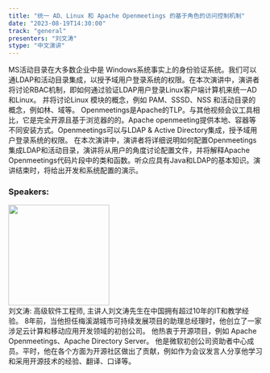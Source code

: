 ```yaml
---
title: "统一 AD、Linux 和 Apache Openmeetings 的基于角色的访问控制机制"
date: "2023-08-19T14:30:00" 
track: "general"
presenters: "刘文涛"
stype: "中文演讲"
---
```

MS活动目录在大多数企业中是 Windows系统事实上的身份验证系统。我们可以通LDAP和活动目录集成，以授予域用户登录系统的权限。在本次演讲中，演讲者将讨论RBAC机制，即如何通过验证LDAP用户登录Linux客户端计算机来统一AD和Linux。 并将讨论Linux 模块的概念，例如 PAM、SSSD、NSS 和活动目录的概念，例如林、域等。
Openmeetings是Apache的TLP。与其他视频会议工具相比，它是完全开源且基于浏览器的的。Apache openmeeting提供本地、容器等不同安装方式。Openmeetings可以与LDAP & Active Directory集成，授予域用户登录系统的权限。
在本次演讲中，演讲者将详细说明如何配置Openmeetings集成LDAP和活动目录，演讲将从用户的角度讨论配置文件，并将解释Apache Openmeetings代码片段中的类和函数。听众应具有Java和LDAP的基本知识。演讲结束时，将给出开发和系统配置的演示。
 ### Speakers: 
 <img src="https://img.bagevent.com/resource/20230523/2349551100.jpg" width="200" /><br>刘文涛: 高级软件工程师, 主讲人刘文涛先生在中国拥有超过10年的IT和教学经验。 8年前，当他担任梅溪湖城市可持续发展项目的助理总经理时，他创立了一家涉足云计算和移动应用开发领域的初创公司。 他热衷于开源项目，例如 Apache Openmeetings、Apache Directory Server。 他是微软初创公司资助者中心成员。平时，他在各个方面为开源社区做出了贡献，例如作为会议发言人分享他学习和采用开源技术的经验、翻译、口译等。
 <br><br>